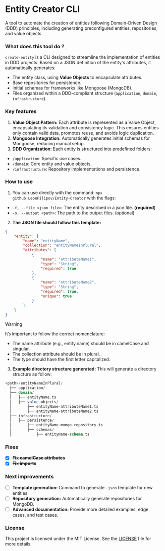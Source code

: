 # Entity Creator CLI

A tool to automate the creation of entities following Domain-Driven Design (DDD) principles, including generating preconfigured entities, repositories, and value objects.

### What does this tool do ?

`create-entity` is a CLI designed to streamline the implementation of entities in DDD projects. Based on a JSON definition of the entity's attributes, it automatically generates:

- The entity class, using **Value Objects** to encapsulate attributes.
- Base repositories for persistence.
- Initial schemas for frameworks like Mongoose (MongoDB).
- Files organized within a DDD-compliant structure (`application`, `domain`, `infrastructure`).

### Key features

1. **Value Object Pattern:**
Each attribute is represented as a Value Object, encapsulating its validation and consistency logic. This ensures entities only contain valid data, promotes reuse, and avoids logic duplication.
2. **Mongoose Integration:**
Automatically generates initial schemas for Mongoose, reducing manual setup.
3. **DDD Organization:**
Each entity is structured into predefined folders:
- `/application`: Specific use cases.
- `/domain`: Core entity and value objects.
- `/infrastructure`: Repository implementations and persistence.

### How to use

1. You can use directly with the command: `npx github:LeonFilipov/Entity-Creator` with the flags:
  - `-f, --file <json file>`: The entity described in a json file. **(required)**
  - `-o, --output <path>`: The path to the output files. (optional)
2. **The JSON file should follow this template:**
```json
{
    "entity": {
        "name": "entityName",
        "collection": "entityNameInPlural",
        "attributes": [
            {
                "name": "attributeName1",
                "type": "String",
                "required": true
            },
            {
                "name": "attributeName2",
                "type": "String",
                "required": true,
                "unique": true
            }
        ]
    }
}
```
> [!WARNING]
> It’s important to follow the correct nomenclature:
> - The name attribute (e.g., entity.name) should be in camelCase and singular.
> - The collection attribute should be in plural.
> - The type should have the first letter capitalized.

3. **Example directory structure generated:** 
This will generate a directory structure as follow:
```sql
<path>/entityNameInPlural/
  ├── application/
  ├── domain/
  │   ├── entityName.ts
  │   ├── value-objects/
  │       ├── entityName-attributeName1.ts
  │       ├── entityName-attributeName2.ts
  ├── infrastructure/
  │   ├── persistence/
  │       ├── entityName-mongo-repository.ts
  │       ├── schemas/
  │           ├── entityName-schema.ts
```
### Fixes
- [x] ~~**Fix camelCase attributes**~~
- [x] ~~**Fix imports**~~
### Next improvements
- [ ] **Template generation:** Command to generate `.json` template for new entities
- [ ] **Repository generation:** Automatically generate repositories for MongoDB.
- [ ] **Advanced documentation:** Provide more detailed examples, edge cases, and test cases.

### License
This project is licensed under the MIT License. See the [LICENSE]() file for more details.
